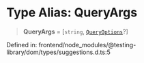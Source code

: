 # Type Alias: QueryArgs

> **QueryArgs** = \[`string`, [`QueryOptions`](../interfaces/QueryOptions.md)?\]

Defined in: frontend/node\_modules/@testing-library/dom/types/suggestions.d.ts:5
